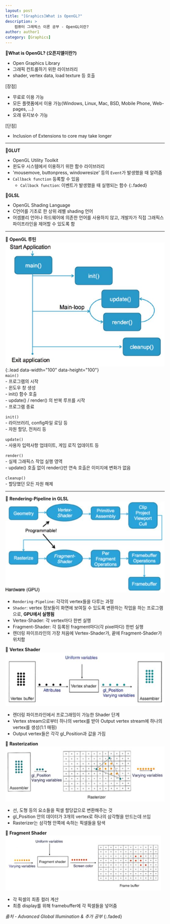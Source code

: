 ```yaml
---
layout: post
title: "[Graphics]What is OpenGL?"
description: >  
    컴퓨터 그래픽스 이론 공부 - OpenGL이란?
author: author1
category: [Graphics]
---
```


📌__What is OpenGL? (오픈지엘이란?)__  
- Open Graphics Library  
- 그래픽 컨트롤하기 위한 라이브러리  
- shader, vertex data, load texture 등 호출  

[장점]  
- 무료로 이용 가능
- 모든 플랫폼에서 이용 가능(Windows, Linux, Mac, BSD, Mobile Phone, Web-pages, ...)  
- 오래 유지보수 가능  

[단점]  
- Inclusion of Extensions to core may take longer  

* * *

📌__GLUT__  
- OpenGL Utility Toolkit  
- 윈도우 시스템에서 이용하기 위한 함수 라이브러리  
- 'mousemove, buttonpress, windowresize' 등의 `Event`가 발생했을 때 알려줌
- `Callback function` 등록할 수 있음
    - `Callback function`: 이벤트가 발생했을 때 실행되는 함수
     {:.faded}  


📌__GLSL__  
- OpenGL Shading Language  
- C언어를 기초로 한 상위 레벨 shading 언어  
- 어셈블리 언어나 하드웨어에 의존한 언어를 사용하지 않고, 개발자가 직접 그래픽스 파이프라인을 제어할 수 있도록 함  

* * *

📌 __OpenGL 루틴__  
![](/assets/img/programming/whatisglut_1.JPG){:.lead data-width="100" data-height="100"}  
`main()`  
    - 프로그램의 시작  
    - 윈도우 창 생성  
    - init() 함수 호출  
    - update() / render() 의 반복 루프를 시작  
    - 프로그램 종료  

`init()`  
    - 라이브러리, config파일 로딩 등  
    - 자원 할당, 전처리 등  

`update()`  
    - 사용자 입력사항 업데이트, 게임 로직 업데이트 등  

`render()`  
    - 실제 그래픽스 작업 실행 영역  
    - update() 호출 없이 render()만 연속 호출은 이미지에 변화가 없음  

`cleanup()`  
    - 할당했던 모든 자원 해제  

* * *

📌 __Rendering-Pipeline in GLSL__  
![](/assets/img/programming/whatisglut_2.JPG)  
- `Rendering-Pipeline`: 각각의 vertex들을 다루는 과정  
- `Shader`: vertex 정보들이 화면에 보여질 수 있도록 변환하는 작업을 하는 프로그램으로, __GPU에서 실행됨__  
- Vertex-Shader: 각 vertex마다 한번 실행  
- Fragment-Shader: 각 등록된 fragment마다(각 pixel마다) 한번 실행  
- 렌더링 파이프라인의 가장 처음에 Vertex-Shader가, 끝에 Fragment-Shader가 위치함  
  
📌 __Vertex Shader__  
![](/assets/img/programming/whatisglut_3.JPG)  
- 렌더링 파이프라인에서 프로그래밍이 가능한 Shader 단계  
- Vertex stream으로부터 하나의 vertex를 받아 Output vertex stream에 하나의 vertex를 생성(1:1 매핑)  
- Output vertex들은 각각 gl_Position과 값을 가짐  
  
📌 __Rasterization__  
![](/assets/img/programming/whatisglut_4.JPG)  
- 선, 도형 등의 요소들을 픽셀 할당값으로 변환해주는 것  
- gl_Position 안의 데이터가 3개의 vertex로 하나의 삼각형을 만드는데 쓰임  
- Rasterizer는 삼각형 안쪽에 속하는 픽셀들을 탐색  
  
📌 __Fragment Shader__  
![](/assets/img/programming/whatisglut_5.JPG)  
- 각 픽셀의 최종 컬러 계산  
- 최종 display를 위해 framebuffer에 각 픽셀들을 넣어줌  
  
  
  
*출처 - Advanced Global Illumination & 추가 공부*
{:.faded}